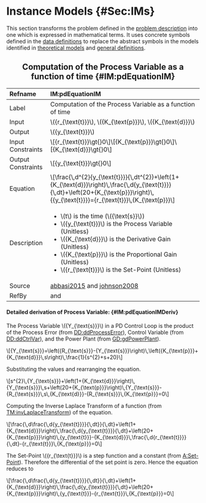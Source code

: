 # Instance Models {#Sec:IMs}

This section transforms the problem defined in the [problem description](./SecProbDesc.md#Sec:ProbDesc) into one which is expressed in mathematical terms. It uses concrete symbols defined in the [data definitions](./SecDDs.md#Sec:DDs) to replace the abstract symbols in the models identified in [theoretical models](./SecTMs.md#Sec:TMs) and [general definitions](./SecGDs.md#Sec:GDs).

<div align="center">

## Computation of the Process Variable as a function of time {#IM:pdEquationIM}

</div>

|Refname           |IM:pdEquationIM                                                                                                                                                                                                                                                                                                      |
|:-----------------|:--------------------------------------------------------------------------------------------------------------------------------------------------------------------------------------------------------------------------------------------------------------------------------------------------------------------|
|Label             |Computation of the Process Variable as a function of time                                                                                                                                                                                                                                                            |
|Input             |\\({r\_{\text{t}}}\\), \\({K\_{\text{p}}}\\), \\({K\_{\text{d}}}\\)                                                                                                                                                                                                                                                  |
|Output            |\\({y\_{\text{t}}}\\)                                                                                                                                                                                                                                                                                                |
|Input Constraints |\\[{r\_{\text{t}}}\gt{}0\\]\\[{K\_{\text{p}}}\gt{}0\\]\\[{K\_{\text{d}}}\gt{}0\\]                                                                                                                                                                                                                                    |
|Output Constraints|\\[{y\_{\text{t}}}\gt{}0\\]                                                                                                                                                                                                                                                                                          |
|Equation          |\\[\frac{\\,d^{2}{y\_{\text{t}}}}{\\,dt^{2}}+\left(1+{K\_{\text{d}}}\right)\\,\frac{\\,d{y\_{\text{t}}}}{\\,dt}+\left(20+{K\_{\text{p}}}\right)\\,{{y\_{\text{t}}}}={r\_{\text{t}}}\\,{K\_{\text{p}}}\\]                                                                                                             |
|Description       |<ul><li>\\(t\\) is the time (\\({\text{s}}\\))</li><li>\\({y\_{\text{t}}}\\) is the Process Variable (Unitless)</li><li>\\({K\_{\text{d}}}\\) is the Derivative Gain (Unitless)</li><li>\\({K\_{\text{p}}}\\) is the Proportional Gain (Unitless)</li><li>\\({r\_{\text{t}}}\\) is the Set-Point (Unitless)</li></ul>|
|Source            |[abbasi2015](./SecReferences.md#abbasi2015) and [johnson2008](./SecReferences.md#johnson2008)                                                                                                                                                                                                                        |
|RefBy             |and                                                                                                                                                                                                                                                                                                                  |

#### Detailed derivation of Process Variable: {#IM:pdEquationIMDeriv}

The Process Variable \\({Y\_{\text{s}}}\\) in a PD Control Loop is the product of the Process Error (from [DD:ddProcessError](./SecDDs.md#DD:ddProcessError)), Control Variable (from [DD:ddCtrlVar](./SecDDs.md#DD:ddCtrlVar)), and the Power Plant (from [GD:gdPowerPlant](./SecGDs.md#GD:gdPowerPlant)).

\\[{Y\_{\text{s}}}=\left({R\_{\text{s}}}-{Y\_{\text{s}}}\right)\\,\left({K\_{\text{p}}}+{K\_{\text{d}}}\\,s\right)\\,\frac{1}{s^{2}+s+20}\\]

Substituting the values and rearranging the equation.

\\[s^{2}\\,{Y\_{\text{s}}}+\left(1+{K\_{\text{d}}}\right)\\,{Y\_{\text{s}}}\\,s+\left(20+{K\_{\text{p}}}\right)\\,{Y\_{\text{s}}}-{R\_{\text{s}}}\\,s\\,{K\_{\text{d}}}-{R\_{\text{s}}}\\,{K\_{\text{p}}}=0\\]

Computing the Inverse Laplace Transform of a function (from [TM:invLaplaceTransform](./SecTMs.md#TM:invLaplaceTransform)) of the equation.

\\[\frac{\\,d\frac{\\,d{y\_{\text{t}}}}{\\,dt}}{\\,dt}+\left(1+{K\_{\text{d}}}\right)\\,\frac{\\,d{y\_{\text{t}}}}{\\,dt}+\left(20+{K\_{\text{p}}}\right)\\,{y\_{\text{t}}}-{K\_{\text{d}}}\\,\frac{\\,d{r\_{\text{t}}}}{\\,dt}-{r\_{\text{t}}}\\,{K\_{\text{p}}}=0\\]

The Set-Point \\({r\_{\text{t}}}\\) is a step function and a constant (from [A:Set-Point](./SecAssumps.md#setPointConstant)). Therefore the differential of the set point is zero. Hence the equation reduces to

\\[\frac{\\,d\frac{\\,d{y\_{\text{t}}}}{\\,dt}}{\\,dt}+\left(1+{K\_{\text{d}}}\right)\\,\frac{\\,d{y\_{\text{t}}}}{\\,dt}+\left(20+{K\_{\text{p}}}\right)\\,{y\_{\text{t}}}-{r\_{\text{t}}}\\,{K\_{\text{p}}}=0\\]

